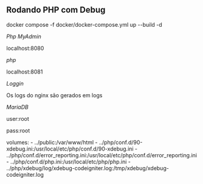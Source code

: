 
## Rodando PHP com Debug

docker compose -f docker/docker-compose.yml up --build -d




*Php MyAdmin*

localhost:8080

*php*

localhost:8081

*Loggin*

Os logs do nginx são gerados em logs

*MariaDB*

user:root

pass:root



volumes:
            - ../public:/var/www/html
            - ../php/conf.d/90-xdebug.ini:/usr/local/etc/php/conf.d/90-xdebug.ini
            - ../php/conf.d/error_reporting.ini:/usr/local/etc/php/conf.d/error_reporting.ini
            - ../php/conf.d/php.ini:/usr/local/etc/php/php.ini
            - ../php/xdebug/log/xdebug-codeigniter.log:/tmp/xdebug/xdebug-codeigniter.log
